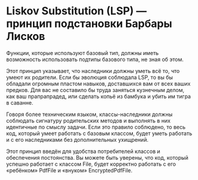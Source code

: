 # Liskov Substitution (LSP) — принцип подстановки Барбары Лисков

Функции, которые используют базовый тип, должны иметь возможность использовать подтипы базового типа, не зная об этом.

Этот принцип указывает, что наследники должны уметь всё то, что умеют их родители. Если бы эволюция соблюдала LSP, то вы бы обладали огромным пластом навыков, доставшихся вам от всех ваших предков. Для вас не составило бы труда заняться кузнечным делом, как ваш прапрапрадед, или сделать копьё из бамбука и убить им тигра в саванне.

Говоря более техническим языком, классы-наследники должны соблюдать сигнатуру родительских методов и выполнять в них идентичные по смыслу задачи. Если это правило соблюдено, то весь код, который умеет работать с базовым классом, будет уметь работать и с его наследниками без дополнительных ухищрений.

Этот принцип введён для удобства потребителей классов и обеспечения постоянства. Вы можете быть уверены, что код, который успешно работает с классом File, будет корректно работать с его «ребёнком» PdfFile и «внуком» EncryptedPdfFile.

